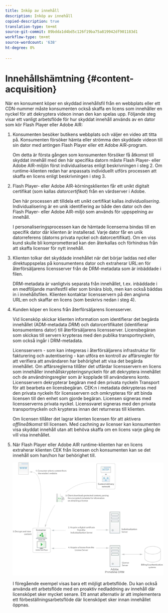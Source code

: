 ```yaml
---
title: Inköp av innehåll
description: Inköp av innehåll
copied-description: true
translation-type: tm+mt
source-git-commit: 89bdda1d4bd5c126f19ba75a819942df901183d1
workflow-type: tm+mt
source-wordcount: '638'
ht-degree: 0%

---
```



# Innehållshämtning {#content-acquisition}

När en konsument köper en skyddad innehållsfil från en webbplats eller ett CDN-nummer måste konsumenten också skaffa en licens som innehåller en nyckel för att dekryptera videon innan den kan spelas upp. Följande steg visar ett vanligt arbetsflöde för hur skyddat innehåll används av en dator som kör Flash Player eller Adobe AIR:

1. Konsumenten besöker butikens webbplats och väljer en video att titta på. Konsumenten försöker hämta eller strömma den skyddade videon till sin dator med antingen Flash Player eller ett Adobe AIR-program.

   Om detta är första gången som konsumenten försöker få åtkomst till skyddat innehåll med den här specifika datorn måste Flash Player- eller Adobe AIR-miljön först individualiseras enligt beskrivningen i steg 2. Om runtime-klienten redan har anpassats individuellt utförs processen att skaffa en licens enligt beskrivningen i steg 3.

1. Flash Player- eller Adobe AIR-körningsklienten får ett unikt digitalt certifikat (som kallas *datorcertifikat*) från en värdserver i Adobe.

   Den här processen att tilldela ett unikt certifikat kallas *individualisering*. Individualisering är en unik identifiering av både den dator och den Flash Player- eller Adobe AIR-miljö som används för uppspelning av innehåll.

   I personaliseringsprocessen kan de hämtade licenserna bindas till en specifik dator där klienten är installerad. Varje dator får en unik datorreferens (datorns privata nyckel och datorcertifikat). Om en viss kund skulle bli komprometterad kan den återkallas och förhindras från att skaffa licenser för nytt innehåll.

1. Klienten tolkar det skyddade innehållet när det börjar laddas ned eller direktuppspelas på konsumentens dator och extraherar URL:en för återförsäljarens licensserver från de DRM-metadata som är inbäddade i filen.

   DRM-metadata är vanligtvis separata från innehållet, t.ex. inbäddade i en medföljande manifestfil eller som binära blob, men kan också bäddas in i innehållsfilen. Klienten kontaktar licensservern på den angivna URL:en och skaffar en licens (som beskrivs nedan i steg 4).
1. Kunden köper en licens från återförsäljarens licensserver.

   Vid licensköp skickar klienten information som identifierar det begärda innehållet (ADM-metadata *DRM*) och datorcertifikatet (identifierar konsumentens dator) till återförsäljarens licensserver. Licensbegäran som skickas till servern krypteras med den publika transportnyckeln, som också ingår i DRM-metadata.

   Licensservern - som kan integreras i återförsäljarens infrastruktur för fakturering och autentisering - kan utföra en kontroll av affärsregler för att verifiera att användaren har behörighet att visa det begärda innehållet. Om affärsreglerna tillåter det utfärdar licensservern en licens som innehåller innehållskrypteringsnyckeln för att dekryptera innehållet och de användningsregler som är kopplade till användarens konto. Licensservern dekrypterar begäran med den privata nyckeln Transport för att bearbeta en licensbegäran. CEK:n i metadata dekrypteras med den privata nyckeln för licensservern och omkrypteras för att binda licensen till den enhet som gjorde begäran. Licensen signeras med licensserverns privata nyckel. Licenssvaret signeras med den privata transportnyckeln och krypteras innan det returneras till klienten.

   Om licensen tillåter det lagrar klienten licensen för att aktivera *offlineåtkomst* till licensen. Med cachning av licenser kan konsumenten visa skyddat innehåll utan att behöva skaffa om en licens varje gång de vill visa innehållet.

1. När Flash Player eller Adobe AIR runtime-klienten har en licens extraherar klienten CEK från licensen och konsumenten kan se det innehåll som han/hon har behörighet till.

   <!--<a id="fig_s43_gc2_44"></a>-->

   ![](assets/FMRMS_fig01_web.png)

   I föregående exempel visas bara ett möjligt arbetsflöde. Du kan också använda ett arbetsflöde med en proaktiv nedladdning av innehåll där licensköpet sker mycket senare. Ett annat alternativ är att implementera ett förbeställningsarbetsflöde där licensköpet sker innan innehållet öppnas.

